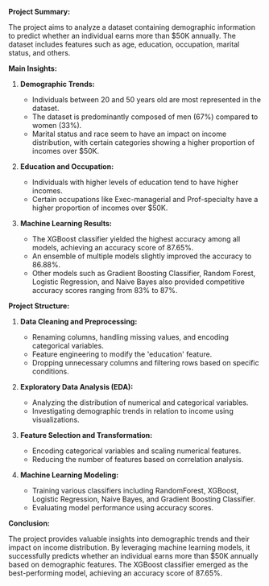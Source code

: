 **Project Summary:**

The project aims to analyze a dataset containing demographic information to predict whether an individual earns more than $50K annually. The dataset includes features such as age, education, occupation, marital status, and others.

**Main Insights:**

1. **Demographic Trends:**
   - Individuals between 20 and 50 years old are most represented in the dataset.
   - The dataset is predominantly composed of men (67%) compared to women (33%).
   - Marital status and race seem to have an impact on income distribution, with certain categories showing a higher proportion of incomes over $50K.

2. **Education and Occupation:**
   - Individuals with higher levels of education tend to have higher incomes.
   - Certain occupations like Exec-managerial and Prof-specialty have a higher proportion of incomes over $50K.

3. **Machine Learning Results:**
   - The XGBoost classifier yielded the highest accuracy among all models, achieving an accuracy score of 87.65%.
   - An ensemble of multiple models slightly improved the accuracy to 86.88%.
   - Other models such as Gradient Boosting Classifier, Random Forest, Logistic Regression, and Naive Bayes also provided competitive accuracy scores ranging from 83% to 87%.

**Project Structure:**

1. **Data Cleaning and Preprocessing:**
   - Renaming columns, handling missing values, and encoding categorical variables.
   - Feature engineering to modify the 'education' feature.
   - Dropping unnecessary columns and filtering rows based on specific conditions.

2. **Exploratory Data Analysis (EDA):**
   - Analyzing the distribution of numerical and categorical variables.
   - Investigating demographic trends in relation to income using visualizations.

3. **Feature Selection and Transformation:**
   - Encoding categorical variables and scaling numerical features.
   - Reducing the number of features based on correlation analysis.

4. **Machine Learning Modeling:**
   - Training various classifiers including RandomForest, XGBoost, Logistic Regression, Naive Bayes, and Gradient Boosting Classifier.
   - Evaluating model performance using accuracy scores.

**Conclusion:**

The project provides valuable insights into demographic trends and their impact on income distribution. By leveraging machine learning models, it successfully predicts whether an individual earns more than $50K annually based on demographic features. The XGBoost classifier emerged as the best-performing model, achieving an accuracy score of 87.65%.
